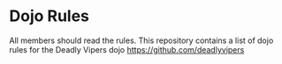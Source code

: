 Dojo Rules
==========
All members should read the rules.
This repository contains a list of dojo rules for the Deadly Vipers dojo
https://github.com/deadlyvipers
